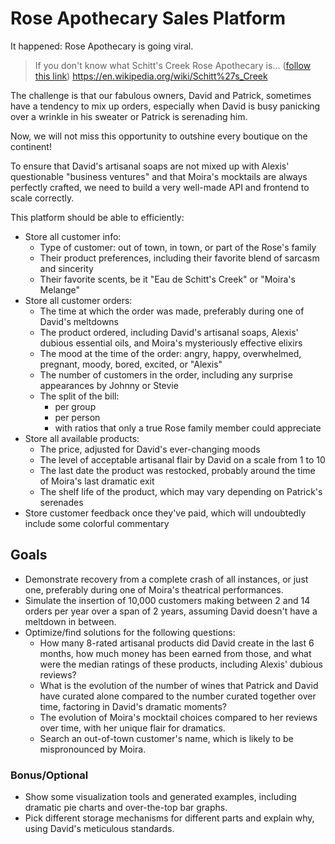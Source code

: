 
# Rose Apothecary Sales Platform

It happened: Rose Apothecary is going viral.

> If you don't know what Schitt's Creek Rose Apothecary is... ([follow this link](https://en.wikipedia.org/wiki/Schitt%27s_Creek)) https://en.wikipedia.org/wiki/Schitt%27s_Creek

The challenge is that our fabulous owners, David and Patrick, sometimes have a tendency to mix up orders, especially when David is busy panicking over a wrinkle in his sweater or Patrick is serenading him.

Now, we will not miss this opportunity to outshine every boutique on the continent!

To ensure that David's artisanal soaps are not mixed up with Alexis' questionable "business ventures" and that Moira's mocktails are always perfectly crafted, we need to build a very well-made API and frontend to scale correctly.

This platform should be able to efficiently:

- Store all customer info:
  - Type of customer: out of town, in town, or part of the Rose's family
  - Their product preferences, including their favorite blend of sarcasm and sincerity
  - Their favorite scents, be it "Eau de Schitt's Creek" or "Moira's Melange"
- Store all customer orders:
  - The time at which the order was made, preferably during one of David's meltdowns
  - The product ordered, including David's artisanal soaps, Alexis' dubious essential oils, and Moira's mysteriously effective elixirs
  - The mood at the time of the order: angry, happy, overwhelmed, pregnant, moody, bored, excited, or "Alexis"
  - The number of customers in the order, including any surprise appearances by Johnny or Stevie
  - The split of the bill:
    - per group
    - per person
    - with ratios that only a true Rose family member could appreciate
- Store all available products:
  - The price, adjusted for David's ever-changing moods
  - The level of acceptable artisanal flair by David on a scale from 1 to 10
  - The last date the product was restocked, probably around the time of Moira's last dramatic exit
  - The shelf life of the product, which may vary depending on Patrick's serenades
- Store customer feedback once they've paid, which will undoubtedly include some colorful commentary

## Goals

- Demonstrate recovery from a complete crash of all instances, or just one, preferably during one of Moira's theatrical performances.
- Simulate the insertion of 10,000 customers making between 2 and 14 orders per year over a span of 2 years, assuming David doesn't have a meltdown in between.
- Optimize/find solutions for the following questions:
  - How many 8-rated artisanal products did David create in the last 6 months, how much money has been earned from those, and what were the median ratings of these products, including Alexis' dubious reviews?
  - What is the evolution of the number of wines that Patrick and David have curated alone compared to the number curated together over time, factoring in David's dramatic moments?
  - The evolution of Moira's mocktail choices compared to her reviews over time, with her unique flair for dramatics.
  - Search an out-of-town customer's name, which is likely to be mispronounced by Moira.

### Bonus/Optional

- Show some visualization tools and generated examples, including dramatic pie charts and over-the-top bar graphs.
- Pick different storage mechanisms for different parts and explain why, using David's meticulous standards.
